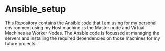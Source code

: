 # Ansible_setup

This Repository contains the Ansible code that I am using for my personal environment using my Host machine as the Master node and Virtual Machines as Worker Nodes.
The Ansible code is focussed at managing the servers and installing the required dependencies on those machines for my future projects.
